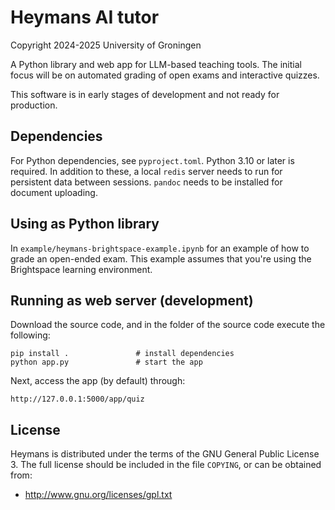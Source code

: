# Heymans AI tutor

Copyright 2024-2025 University of Groningen

A Python library and web app for LLM-based teaching tools. The initial focus will be on automated grading of open exams and interactive quizzes.

This software is in early stages of development and not ready for production.


## Dependencies

For Python dependencies, see `pyproject.toml`. Python 3.10 or later is required. In addition to these, a local `redis` server needs to run for persistent data between sessions. `pandoc` needs to be installed for document uploading.

## Using as Python library

In `example/heymans-brightspace-example.ipynb` for an example of how to grade an open-ended exam. This example assumes that you're using the Brightspace learning environment.


## Running as web server (development)

Download the source code, and in the folder of the source code execute the following:

```
pip install .               # install dependencies
python app.py               # start the app
```

Next, access the app (by default) through:

```
http://127.0.0.1:5000/app/quiz
```


## License

Heymans is distributed under the terms of the GNU General Public License 3. The full license should be included in the file `COPYING`, or can be obtained from:

- <http://www.gnu.org/licenses/gpl.txt>
